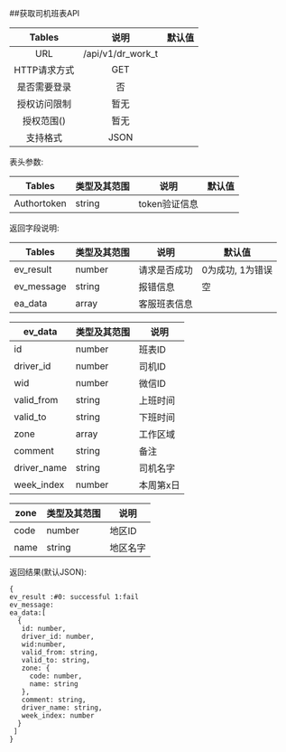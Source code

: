 ##获取司机班表API


|  Tables  |        说明         | 默认值  |
| :------: | :---------------: | :--: |
|   URL    | /api/v1/dr_work_t |      |
| HTTP请求方式 |        GET        |      |
|  是否需要登录  |         否         |      |
|  授权访问限制  |        暂无         |      |
|  授权范围()  |        暂无         |      |
|   支持格式   |       JSON        |      |


表头参数:

| Tables      | 类型及其范围 | 说明        | 默认值  |
| ----------- | ------ | --------- | ---- |
| Authortoken | string | token验证信息 |      |





返回字段说明:

| Tables     | 类型及其范围 | 说明     | 默认值        |
| ---------- | ------ | ------ | ---------- |
| ev_result  | number | 请求是否成功 | 0为成功, 1为错误 |
| ev_message | string | 报错信息   | 空          |
| ea_data    | array  | 客服班表信息 |            |


| ev_data     | 类型及其范围 | 说明    |
| ----------- | ------ | ----- |
| id          | number | 班表ID  |
| driver_id   | number | 司机ID  |
| wid         | number | 微信ID  |
| valid_from  | string | 上班时间  |
| valid_to    | string | 下班时间  |
| zone        | array  | 工作区域  |
| comment     | string | 备注    |
| driver_name | string | 司机名字  |
| week_index  | number | 本周第x日 |

| zone | 类型及其范围 | 说明   |
| ---- | ------ | ---- |
| code | number | 地区ID |
| name | string | 地区名字 |


返回结果(默认JSON):
```
{
ev_result :#0: successful 1:fail
ev_message:
ea_data:[
  {
   id: number,
   driver_id: number,
   wid:number,
   valid_from: string,
   valid_to: string,
   zone: {
     code: number,
     name: string
   },
   comment: string,
   driver_name: string,
   week_index: number
  }
 ]
}
```